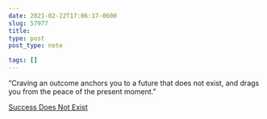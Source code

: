 ```yaml
---
date: 2021-02-22T17:06:17-0600
slug: 57977
title: 
type: post
post_type: note

tags: []
---
```

“Craving an outcome anchors you to a future that does not exist,
and drags you from the peace of the present moment.”


[Success Does Not Exist](https://www.theminimalists.com/exist/)



